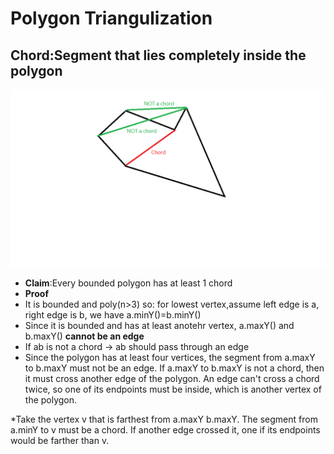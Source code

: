 # Polygon Triangulization
## Chord:Segment that lies **completely inside** the polygon
![alternativetext](Chord.png) 
* **Claim**:Every bounded polygon has at least 1 chord
* **Proof**
 * It is bounded and poly(n>3) so: for lowest vertex,assume left edge is a, right edge is b, we have a.minY()=b.minY()
 * Since it is bounded and has at least anotehr vertex, a.maxY() and b.maxY() **cannot be an edge**
 * If ab is not a chord -> ab should pass through an edge
 * Since the polygon has at least four vertices, the segment from a.maxY to b.maxY must not be an edge.  If a.maxY to b.maxY is not a chord, then it must cross another edge of the polygon.  An edge can't cross a chord twice, so one of its endpoints must be inside, which is another vertex of the polygon.

 *Take the vertex v that is farthest from a.maxY b.maxY.  The segment from a.minY to v must be a chord.  If another edge crossed it, one if its endpoints would be farther than v.   